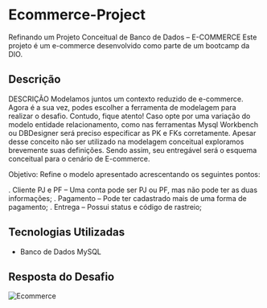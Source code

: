 # Ecommerce-Project
Refinando um Projeto Conceitual de Banco de Dados – E-COMMERCE
Este projeto é um e-commerce desenvolvido como parte de um bootcamp da DIO.

## Descrição
DESCRIÇÃO
Modelamos juntos um contexto reduzido de e-commerce. Agora é a sua vez, podes escolher a ferramenta de modelagem para realizar o desafio. Contudo, fique atento! Caso opte por uma variação do modelo entidade relacionamento, como nas ferramentas Mysql Workbench ou DBDesigner será preciso especificar as PK e FKs corretamente. Apesar desse conceito não ser utilizado na modelagem conceitual exploramos brevemente suas definições. Sendo assim, seu entregável será o esquema conceitual para o cenário de E-commerce.

Objetivo:
Refine o modelo apresentado acrescentando os seguintes pontos:

. Cliente PJ e PF – Uma conta pode ser PJ ou PF, mas não pode ter as duas informações;
. Pagamento – Pode ter cadastrado mais de uma forma de pagamento;
. Entrega – Possui status e código de rastreio;

## Tecnologias Utilizadas
- Banco de Dados MySQL

## Resposta do Desafio

![Ecommerce](https://github.com/user-attachments/assets/5bedfbb0-b040-438c-b167-a9a929b74ee6)

